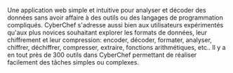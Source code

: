 Une application web simple et intuitive pour analyser et décoder des données sans avoir affaire à des outils ou des langages de programmation compliqués. CyberChef s'adresse aussi bien aux utilisateurs expérimentés qu'aux plus novices souhaitant explorer les formats de données, leur chiffrement et leur compression: encoder, décoder, formater, analyser, chiffrer, déchiffrer, compresser, extraire, fonctions arithmétiques, etc.. Il y a en tout près de 300 outils dans CyberChef permettant de réaliser facilement des tâches simples ou complexes.

